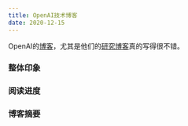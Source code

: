 ```yaml
---
title: OpenAI技术博客
date: 2020-12-15
---
```


OpenAI的[博客](https://openai.com/blog/)，尤其是他们的[研究博客](https://openai.com/blog/tags/research/)真的写得很不错。

### 整体印象

### 阅读进度

### 博客摘要
